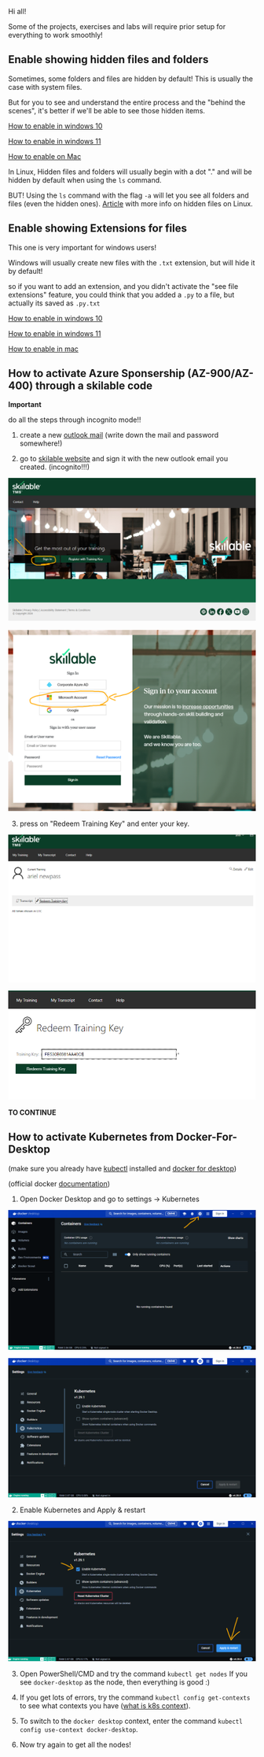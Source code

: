 Hi all!

Some of the projects, exercises and labs will require prior setup for everything to work smoothly!

## Enable showing hidden files and folders
Sometimes, some folders and files are hidden by default!
This is usually the case with system files.

But for you to see and understand the entire process and the "behind the scenes", it's better if we'll be able to see those hidden items.

[How to enable in windows 10](https://www.youtube.com/watch?v=SLvHzL12028&t=12s)

[How to enable in windows 11](https://youtu.be/b-9RCmyvEY8?si=tTIebmxZorDDDRPL&t=7)

[How to enable on Mac](https://www.youtube.com/watch?v=LOrjsMHTk0c)


In Linux, Hidden files and folders will usually begin with a dot "." and will be hidden by default when using the `ls` command.

BUT! Using the `ls` command with the flag `-a` will let you see all folders and files (even the hidden ones). [Article](https://www.makeuseof.com/view-hidden-files-and-folders-linux/#:~:text=Hidden%20files%20are%20mainly%20used,out%20of%20your%20Bash%20sessions.) with more info on hidden files on Linux.


## Enable showing Extensions for files
This one is very important for windows users!

Windows will usually create new files with the `.txt` extension, but will hide it by default!

so if you want to add an extension, and you didn't activate the "see file extensions" feature, you could think that you added a `.py` to a file, but actually its saved as `.py.txt` 


[How to enable in windows 10](https://youtu.be/PoTah9YBG2Y?si=JBXWEaMPbaiRAqHj&t=23)

[How to enable in windows 11](https://youtu.be/z5FBLAagPIc?si=4kFqGLXrxVtIefRD&t=22)

[How to enable in mac](https://youtu.be/QnJmtfA3A_g?si=xhHZrrEjRS5Ofofb&t=29)


## How to activate Azure Sponsership (AZ-900/AZ-400) through a skilable code
**Important** 

do all the steps through incognito mode!!

1) create a new [outlook mail](https://www.microsoft.com/en-us/microsoft-365/outlook/email-and-calendar-software-microsoft-outlook) (write down the mail and password somewhere!)

2) go to [skilable website](https://alh.learnondemand.net/User/Login?ReturnUrl=%2F) and sign it with the new outlook email you created. (incognito!!!)

![alt text](./pics/activating-azure/skilable-login.png)

![alt text](./pics/activating-azure/skilable-login2.png)

3) press on "Redeem Training Key" and enter your key.

![alt text](./pics/activating-azure/redeem-key1.png)

![alt text](./pics/activating-azure/redeem-key2.png)

**TO CONTINUE**

## How to activate Kubernetes from Docker-For-Desktop
(make sure you already have [kubectl](https://kubernetes.io/docs/tasks/tools/#:~:text=kubectl%20is%20installable%20on%20a%20variety%20of%20Linux%20platforms%2C%20macOS%20and%20Windows.%20Find%20your%20preferred%20operating%20system%20below.) installed and [docker for desktop](https://www.docker.com/products/docker-desktop/))

(official docker [documentation](https://docs.docker.com/desktop/kubernetes/))

1) Open Docker Desktop and go to settings -> Kubernetes 

![alt text](./pics/docker-k8s/docker-settings1.png)

![alt text](./pics/docker-k8s/docker-settings2.png)

2) Enable Kubernetes and Apply & restart

![alt text](./pics/docker-k8s/docker-settings3.png)

3) Open PowerShell/CMD and try the command `kubectl get nodes`
If you see `docker-desktop` as the node, then everything is good :)

4) If you get lots of errors, try the command `kubectl config get-contexts` to see what contexts you have ([what is k8s context](https://aptakube.com/blog/complete-guide-to-kubeconfig-kubernetes-contexts)).
5) To switch to the `docker desktop` context, enter the command `kubectl config use-context docker-desktop`. 
6) Now try again to get all the nodes!